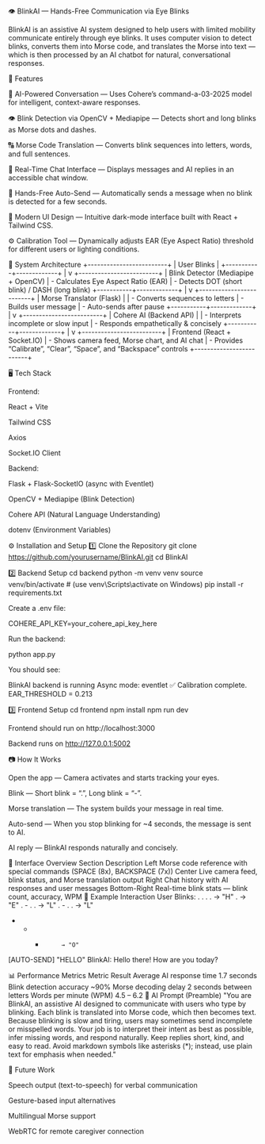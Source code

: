 👁️ BlinkAI — Hands-Free Communication via Eye Blinks

BlinkAI is an assistive AI system designed to help users with limited mobility communicate entirely through eye blinks.
It uses computer vision to detect blinks, converts them into Morse code, and translates the Morse into text — which is then processed by an AI chatbot for natural, conversational responses.

🚀 Features

🧠 AI-Powered Conversation — Uses Cohere’s command-a-03-2025 model for intelligent, context-aware responses.

👁️ Blink Detection via OpenCV + Mediapipe — Detects short and long blinks as Morse dots and dashes.

🔠 Morse Code Translation — Converts blink sequences into letters, words, and full sentences.

💬 Real-Time Chat Interface — Displays messages and AI replies in an accessible chat window.

🤖 Hands-Free Auto-Send — Automatically sends a message when no blink is detected for a few seconds.

🎨 Modern UI Design — Intuitive dark-mode interface built with React + Tailwind CSS.

⚙️ Calibration Tool — Dynamically adjusts EAR (Eye Aspect Ratio) threshold for different users or lighting conditions.

🧩 System Architecture
+-------------------------+
|      User Blinks        |
+-----------+-------------+
            |
            v
+-------------------------+
| Blink Detector (Mediapipe + OpenCV)
|   - Calculates Eye Aspect Ratio (EAR)
|   - Detects DOT (short blink) / DASH (long blink)
+-----------+-------------+
            |
            v
+-------------------------+
| Morse Translator (Flask) |
|   - Converts sequences to letters
|   - Builds user message
|   - Auto-sends after pause
+-----------+-------------+
            |
            v
+-------------------------+
| Cohere AI (Backend API) |
|   - Interprets incomplete or slow input
|   - Responds empathetically & concisely
+-----------+-------------+
            |
            v
+-------------------------+
| Frontend (React + Socket.IO)
|   - Shows camera feed, Morse chart, and AI chat
|   - Provides “Calibrate”, “Clear”, “Space”, and “Backspace” controls
+-------------------------+

🖥️ Tech Stack

Frontend:

React + Vite

Tailwind CSS

Axios

Socket.IO Client

Backend:

Flask + Flask-SocketIO (async with Eventlet)

OpenCV + Mediapipe (Blink Detection)

Cohere API (Natural Language Understanding)

dotenv (Environment Variables)

⚙️ Installation and Setup
1️⃣ Clone the Repository
git clone https://github.com/yourusername/BlinkAI.git
cd BlinkAI

2️⃣ Backend Setup
cd backend
python -m venv venv
source venv/bin/activate   # (use venv\Scripts\activate on Windows)
pip install -r requirements.txt


Create a .env file:

COHERE_API_KEY=your_cohere_api_key_here


Run the backend:

python app.py


You should see:

BlinkAI backend is running
Async mode: eventlet
✅ Calibration complete. EAR_THRESHOLD = 0.213

3️⃣ Frontend Setup
cd frontend
npm install
npm run dev


Frontend should run on http://localhost:3000

Backend runs on http://127.0.0.1:5002

📷 How It Works

Open the app — Camera activates and starts tracking your eyes.

Blink — Short blink = “.”, Long blink = “-”.

Morse translation — The system builds your message in real time.

Auto-send — When you stop blinking for ~4 seconds, the message is sent to AI.

AI reply — BlinkAI responds naturally and concisely.

🧭 Interface Overview
Section	Description
Left	Morse code reference with special commands (SPACE (8x), BACKSPACE (7x))
Center	Live camera feed, blink status, and Morse translation output
Right	Chat history with AI responses and user messages
Bottom-Right	Real-time blink stats — blink count, accuracy, WPM
🧪 Example Interaction
User Blinks:
. . . .        → "H"
.              → "E"
. - . .        → "L"
. - . .        → "L"
- - -          → "O"

[AUTO-SEND] "HELLO"
BlinkAI: Hello there! How are you today?

📊 Performance Metrics
Metric	Result
Average AI response time	1.7 seconds
Blink detection accuracy	~90%
Morse decoding delay	2 seconds between letters
Words per minute (WPM)	4.5 – 6.2
🧠 AI Prompt (Preamble)
"You are BlinkAI, an assistive AI designed to communicate with users who type by blinking. 
Each blink is translated into Morse code, which then becomes text. 
Because blinking is slow and tiring, users may sometimes send incomplete or misspelled words. 
Your job is to interpret their intent as best as possible, infer missing words, and respond naturally. 
Keep replies short, kind, and easy to read. Avoid markdown symbols like asterisks (*); 
instead, use plain text for emphasis when needed."

🧩 Future Work

Speech output (text-to-speech) for verbal communication

Gesture-based input alternatives

Multilingual Morse support

WebRTC for remote caregiver connection
